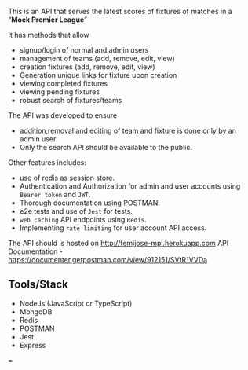 

This is an API that serves the latest scores of fixtures of matches in a “**Mock Premier League**”

It has methods that allow
  - signup/login of normal and admin users
  - management of teams (add, remove, edit, view)
  - creation fixtures (add, remove, edit, view) 
  - Generation unique links for fixture upon creation
  - viewing completed fixtures
  - viewing pending fixtures
  - robust search  of fixtures/teams

The API was developed to ensure
- addition,removal and editing of team and fixture is done only by an admin user
- Only the search API should be available to the public.


Other features includes:
- use of redis as  session store.
- Authentication and Authorization for admin and user accounts using `Bearer token` and `JWT`.
- Thorough documentation using POSTMAN.
- e2e tests and use of `Jest` for tests.
- `web caching` API endpoints using `Redis`.
- Implementing `rate limiting` for user account API access.


The API should is hosted on http://femijose-mpl.herokuapp.com
API Documentation - https://documenter.getpostman.com/view/912151/SVtR1VVDa


## Tools/Stack

- NodeJs (JavaScript or TypeScript)
- MongoDB
- Redis
- POSTMAN
- Jest
- Express


=




